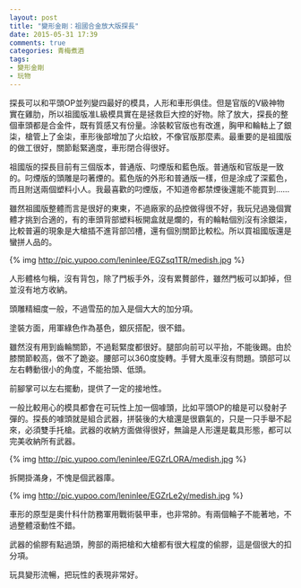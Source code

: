 ```yaml
---
layout: post
title: "變形金剛：祖國合金放大版探長"
date: 2015-05-31 17:39
comments: true
categories: 青梅煮酒
tags:
- 變形金剛
- 玩物
---
```


探長可以和平頭OP並列變四最好的模具，人形和車形俱佳。但是官版的V級神物實在雞肋，所以祖國版准L級模具實在是拯救巨大控的好物。除了放大，探長的整個車頭都是合金件，既有質感又有份量。涂裝較官版也有改進，胸甲和輪軲上了銀柒，槍管上了金柒，車形後部增加了火焰紋，不像官版那麼素。最重要的是祖國版的做工很好，關節鬆緊適度，車形閉合得很好。

祖國版的探長目前有三個版本，普通版、叼煙版和藍色版。普通版和官版是一致的。叼煙版的頭雕是叼著煙的。藍色版的外形和普通版一樣，但是涂成了深藍色，而且附送兩個塑料小人。我最喜歡的叼煙版，不知道帝都禁煙後還能不能買到……

雖然祖國版整體而言是很好的東東，不過廠家的品控做得很不好，我玩兒過幾個實體才挑到合適的，有的車頭背部塑料板開盒就是爛的，有的輪軲個別沒有涂銀柒，比較普遍的現象是大槍插不進背部凹槽，還有個別關節比較松。所以買祖國版還是蠻拼人品的。

{% img http://pic.yupoo.com/leninlee/EGZsq1TR/medish.jpg %}

人形體格勻稱，沒有背包，除了門板手外，沒有累贅部件，雖然門板可以卸掉，但並沒有地方收納。

頭雕精細度一般，不過雪茄的加入是個大大的加分項。

塗裝方面，用軍綠色作為基色，銀灰搭配，很不錯。

雖然沒有用到齒輪關節，不過鬆緊度都很好。腿部向前可以平抬，不能後踢。由於膝關節較高，做不了跪姿。腰部可以360度旋轉。手臂大風車沒有問題。頭部可以左右轉動很小的角度，不能抬頭、低頭。

前腳掌可以左右擺動，提供了一定的接地性。

一般比較用心的模具都會在可玩性上加一個噱頭，比如平頭OP的槍是可以發射子彈的。探長的噱頭就是組合武器，拼裝後的大槍還是很霸氣的，只是一只手舉不起來，必須雙手托槍。武器的收納方面做得很好，無論是人形還是載具形態，都可以完美收納所有武器。

{% img http://pic.yupoo.com/leninlee/EGZrLORA/medish.jpg %}

拆開掛滿身，不愧是個武器庫。

{% img http://pic.yupoo.com/leninlee/EGZrLe2y/medish.jpg %}

車形的原型是奧什科什防務軍用戰術裝甲車，也非常帥。有兩個輪子不能著地，不過整體滾動性不錯。

武器的偷膠有點過頭，胯部的兩把槍和大槍都有很大程度的偷膠，這是個很大的扣分項。

玩具變形流暢，把玩性的表現非常好。
